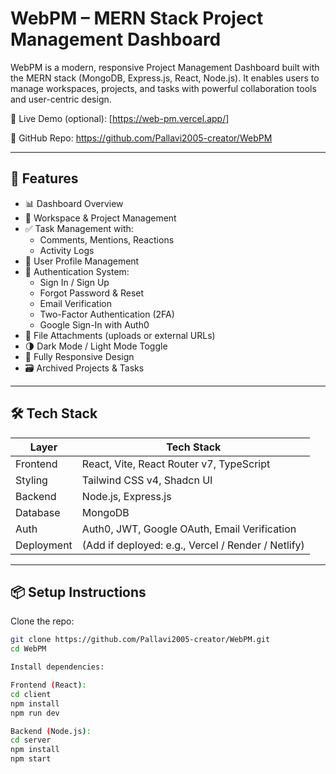 # WebPM – MERN Stack Project Management Dashboard

WebPM is a modern, responsive Project Management Dashboard built with the MERN stack (MongoDB, Express.js, React, Node.js). It enables users to manage workspaces, projects, and tasks with powerful collaboration tools and user-centric design.

🔗 Live Demo (optional): [https://web-pm.vercel.app/]

📂 GitHub Repo: https://github.com/Pallavi2005-creator/WebPM

---

## 🚀 Features

- 📊 Dashboard Overview  
- 🧩 Workspace & Project Management  
- ✅ Task Management with:
  - Comments, Mentions, Reactions  
  - Activity Logs  
- 👥 User Profile Management  
- 🔐 Authentication System:
  - Sign In / Sign Up  
  - Forgot Password & Reset  
  - Email Verification  
  - Two-Factor Authentication (2FA)  
  - Google Sign-In with Auth0  
- 📎 File Attachments (uploads or external URLs)  
- 🌗 Dark Mode / Light Mode Toggle  
- 📱 Fully Responsive Design  
- 🗃️ Archived Projects & Tasks  

---

## 🛠️ Tech Stack

| Layer       | Tech Stack                                        |
|-------------|---------------------------------------------------|
| Frontend    | React, Vite, React Router v7, TypeScript          |
| Styling     | Tailwind CSS v4, Shadcn UI                        |
| Backend     | Node.js, Express.js                               |
| Database    | MongoDB                                           |
| Auth        | Auth0, JWT, Google OAuth, Email Verification      |
| Deployment  | (Add if deployed: e.g., Vercel / Render / Netlify)|

---

## 📦 Setup Instructions

Clone the repo:

```bash
git clone https://github.com/Pallavi2005-creator/WebPM.git
cd WebPM

Install dependencies:

Frontend (React):
cd client
npm install
npm run dev

Backend (Node.js):
cd server
npm install
npm start

